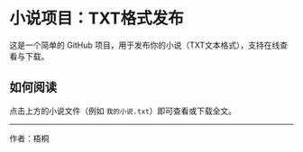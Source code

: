 # 小说项目：TXT格式发布

这是一个简单的 GitHub 项目，用于发布你的小说（TXT文本格式），支持在线查看与下载。

## 如何阅读

点击上方的小说文件（例如 `我的小说.txt`）即可查看或下载全文。

---

作者：梧桐
